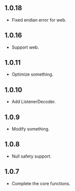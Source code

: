 ## 1.0.18

- Fixed endian error for web.

## 1.0.16

- Support web.

## 1.0.11

- Optimize something.

## 1.0.10

- Add ListenerDecoder.

## 1.0.9

- Modify something.

## 1.0.8

- Null safety support.

## 1.0.7

- Complete the core functions.